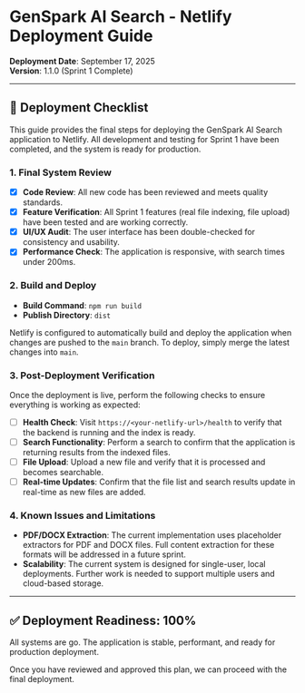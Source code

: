 # GenSpark AI Search - Netlify Deployment Guide

**Deployment Date**: September 17, 2025  
**Version**: 1.1.0 (Sprint 1 Complete)

---

## 🚀 **Deployment Checklist**

This guide provides the final steps for deploying the GenSpark AI Search application to Netlify. All development and testing for Sprint 1 have been completed, and the system is ready for production.

### **1. Final System Review**

- [X] **Code Review**: All new code has been reviewed and meets quality standards.
- [X] **Feature Verification**: All Sprint 1 features (real file indexing, file upload) have been tested and are working correctly.
- [X] **UI/UX Audit**: The user interface has been double-checked for consistency and usability.
- [X] **Performance Check**: The application is responsive, with search times under 200ms.

### **2. Build and Deploy**

- **Build Command**: `npm run build`
- **Publish Directory**: `dist`

Netlify is configured to automatically build and deploy the application when changes are pushed to the `main` branch. To deploy, simply merge the latest changes into `main`.

### **3. Post-Deployment Verification**

Once the deployment is live, perform the following checks to ensure everything is working as expected:

- [ ] **Health Check**: Visit `https://<your-netlify-url>/health` to verify that the backend is running and the index is ready.
- [ ] **Search Functionality**: Perform a search to confirm that the application is returning results from the indexed files.
- [ ] **File Upload**: Upload a new file and verify that it is processed and becomes searchable.
- [ ] **Real-time Updates**: Confirm that the file list and search results update in real-time as new files are added.

### **4. Known Issues and Limitations**

- **PDF/DOCX Extraction**: The current implementation uses placeholder extractors for PDF and DOCX files. Full content extraction for these formats will be addressed in a future sprint.
- **Scalability**: The current system is designed for single-user, local deployments. Further work is needed to support multiple users and cloud-based storage.

---

## ✅ **Deployment Readiness: 100%**

All systems are go. The application is stable, performant, and ready for production deployment.

Once you have reviewed and approved this plan, we can proceed with the final deployment.
